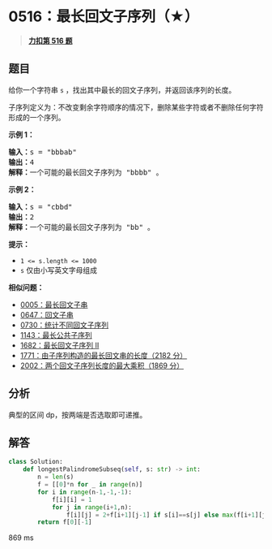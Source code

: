 # 0516：最长回文子序列（★）


> <u>**[力扣第 516 题](https://leetcode.cn/problems/longest-palindromic-subsequence/)**</u>

## 题目

<p>给你一个字符串 <code>s</code> ，找出其中最长的回文子序列，并返回该序列的长度。</p>

<p>子序列定义为：不改变剩余字符顺序的情况下，删除某些字符或者不删除任何字符形成的一个序列。</p>



<p><strong>示例 1：</strong></p>

<pre>
<strong>输入：</strong>s = "bbbab"
<strong>输出：</strong>4
<strong>解释：</strong>一个可能的最长回文子序列为 "bbbb" 。
</pre>

<p><strong>示例 2：</strong></p>

<pre>
<strong>输入：</strong>s = "cbbd"
<strong>输出：</strong>2
<strong>解释：</strong>一个可能的最长回文子序列为 "bb" 。
</pre>



<p><strong>提示：</strong></p>

<ul>
<li><code>1 <= s.length <= 1000</code></li>
<li><code>s</code> 仅由小写英文字母组成</li>
</ul>


**相似问题：**
- [0005：最长回文子串](/leetcode/0005)
- [0647：回文子串](/leetcode/0647)
- [0730：统计不同回文子序列](/leetcode/0730)
- [1143：最长公共子序列](/leetcode/1143)
- [1682：最长回文子序列 II](/leetcode/1682)
- [1771：由子序列构造的最长回文串的长度（2182 分）](/leetcode/1771)
- [2002：两个回文子序列长度的最大乘积（1869 分）](/leetcode/2002)


## 分析

典型的区间 dp，按两端是否选取即可递推。

## 解答

```python
class Solution:
    def longestPalindromeSubseq(self, s: str) -> int:
        n = len(s)
        f = [[0]*n for _ in range(n)]
        for i in range(n-1,-1,-1):
            f[i][i] = 1
            for j in range(i+1,n):
                f[i][j] = 2+f[i+1][j-1] if s[i]==s[j] else max(f[i+1][j],f[i][j-1])
        return f[0][-1]
```
869 ms

